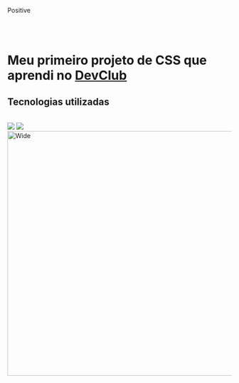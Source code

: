 <p>Positive</p>
<br>
<br>
<h1>Meu primeiro projeto de CSS que aprendi no <a href="rodolfomori.com.br/devclub">DevClub</a></h1>

<h2>Tecnologias utilizadas</h2>
<br>
  <img src="https://img.shields.io/badge/HTML-239120?style=for-the-badge&logo=html5&logoColor=white">
  <img src="https://img.shields.io/badge/CSS-239120?&style=for-the-badge&logo=css3&logoColor=white">

<img src="https://github.com/AntonioLuiz-dev/DESAFIO-CSS/blob/main/img/mockup.jpg?raw=true" alt="Wide" width="550px"/>
